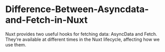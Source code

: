 # Difference-Between-Asyncdata-and-Fetch-in-Nuxt
Nuxt provides two useful hooks for fetching data: AsyncData and Fetch. They’re available at different times in the Nuxt lifecycle, affecting how we use them.

